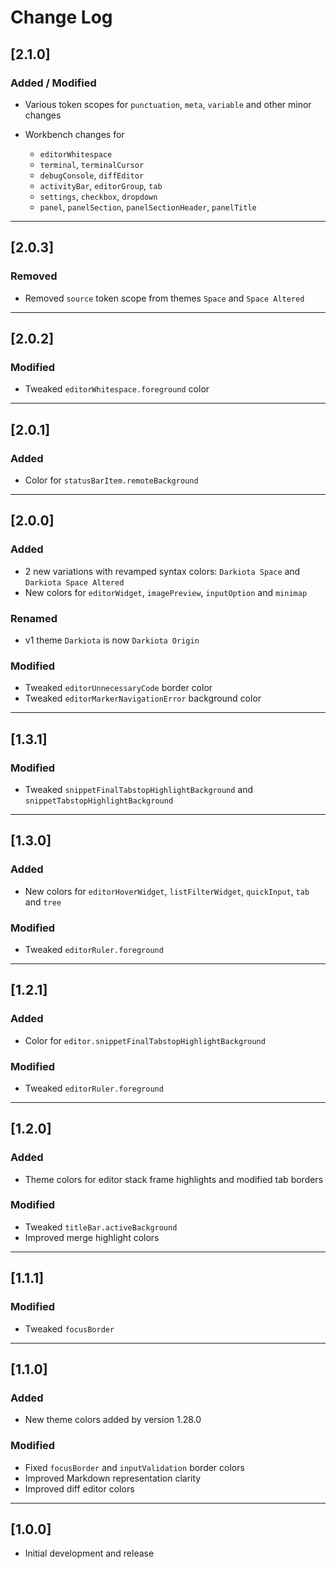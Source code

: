 # Change Log

## [2.1.0]

### Added / Modified

- Various token scopes for `punctuation`, `meta`, `variable` and other minor changes

- Workbench changes for
  - `editorWhitespace`
  - `terminal`, `terminalCursor`
  - `debugConsole`, `diffEditor`
  - `activityBar`, `editorGroup`, `tab`
  - `settings`, `checkbox`, `dropdown`
  - `panel`, `panelSection`, `panelSectionHeader`, `panelTitle`

---

## [2.0.3]

### Removed

- Removed `source` token scope from themes `Space` and `Space Altered`

---

## [2.0.2]

### Modified

- Tweaked `editorWhitespace.foreground` color

---

## [2.0.1]

### Added

- Color for `statusBarItem.remoteBackground`

---

## [2.0.0]

### Added

- 2 new variations with revamped syntax colors: `Darkiota Space` and `Darkiota Space Altered`
- New colors for `editorWidget`, `imagePreview`, `inputOption` and `minimap`

### Renamed

- v1 theme `Darkiota` is now `Darkiota Origin`

### Modified

- Tweaked `editorUnnecessaryCode` border color
- Tweaked `editorMarkerNavigationError` background color

---

## [1.3.1]

### Modified

- Tweaked `snippetFinalTabstopHighlightBackground` and `snippetTabstopHighlightBackground`

---

## [1.3.0]

### Added

- New colors for `editorHoverWidget`, `listFilterWidget`, `quickInput`, `tab` and `tree`

### Modified

- Tweaked `editorRuler.foreground`

---

## [1.2.1]

### Added

- Color for `editor.snippetFinalTabstopHighlightBackground`

### Modified

- Tweaked `editorRuler.foreground`

---

## [1.2.0]

### Added

- Theme colors for editor stack frame highlights and modified tab borders

### Modified

- Tweaked `titleBar.activeBackground`
- Improved merge highlight colors

---

## [1.1.1]

### Modified

- Tweaked `focusBorder`

---

## [1.1.0]

### Added

- New theme colors added by version 1.28.0

### Modified

- Fixed `focusBorder` and `inputValidation` border colors
- Improved Markdown representation clarity
- Improved diff editor colors

---

## [1.0.0]

- Initial development and release
